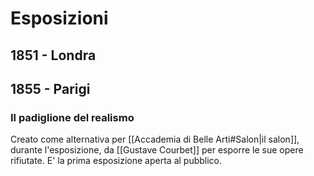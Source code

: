 # Esposizioni
## 1851 - Londra
## 1855 - Parigi
### Il padiglione del realismo
Creato come alternativa per [[Accademia di Belle Arti#Salon|il salon]], durante l'esposizione, da [[Gustave Courbet]] per esporre le sue opere rifiutate. E' la prima esposizione aperta al pubblico.